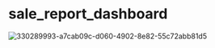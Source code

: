 # sale_report_dashboard
![330289993-a7cab09c-d060-4902-8e82-55c72abb81d5](https://github.com/user-attachments/assets/cd40d216-69d6-40e3-8e58-98aeedf4a5cb)
